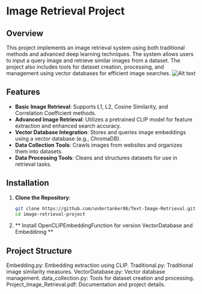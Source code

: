 # Image Retrieval Project

## Overview

This project implements an image retrieval system using both traditional methods and advanced deep learning techniques. The system allows users to input a query image and retrieve similar images from a dataset. The project also includes tools for dataset creation, processing, and management using vector databases for efficient image searches.
![Alt text](https://upanh.tv/image/NGPeoM)

## Features

- **Basic Image Retrieval**: Supports L1, L2, Cosine Similarity, and Correlation Coefficient methods.
- **Advanced Image Retrieval**: Utilizes a pretrained CLIP model for feature extraction and enhanced search accuracy.
- **Vector Database Integration**: Stores and queries image embeddings using a vector database (e.g., ChromaDB).
- **Data Collection Tools**: Crawls images from websites and organizes them into datasets.
- **Data Processing Tools**: Cleans and structures datasets for use in retrieval tasks.

## Installation

1. **Clone the Repository**:

   ```bash
   git clone https://github.com/undertanker86/Text-Image-Retrieval.git
   cd image-retrieval-project
2. ** Install OpenCLIPEmbeddingFunction for version VectorDatabase and Embeddinng **

## Project Structure

Embedding.py: Embedding extraction using CLIP.
Traditional.py: Traditional image similarity measures.
VectorDatabase.py: Vector database management.
data_collection.py: Tools for dataset creation and processing.
Project_Image_Retrieval.pdf: Documentation and project details.
